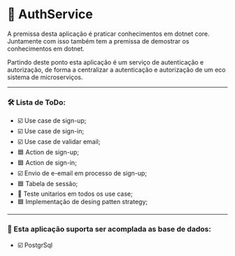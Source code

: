 # 🔐 AuthService

A premissa desta aplicação é praticar conhecimentos em dotnet core. Juntamente com isso também tem a premissa de demostrar os conhecimentos em dotnet.

Partindo deste ponto esta aplicação é um serviço de autenticação e autorização, de forma a centralizar a autenticação e autorização de um eco sistema de microserviços.

---
### 🛠️ Lista de ToDo: 
* ☑️ Use case de sign-up;
* ☑️ Use case de sign-in;
* ☑️ Use case de validar email;
* 🟦 Action de sign-up;
* 🟦 Action de sign-in;
* ☑️ Envio de e-email em processo de sign-up;
* 🟦 Tabela de sessão;
* 🚧 Teste unitarios em todos os use case;
* 🟦 Implementação de desing patten strategy;

---
### 💾 Esta aplicação suporta ser acomplada as base de dados:
* ☑️ PostgrSql
